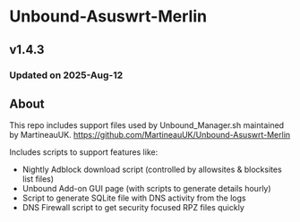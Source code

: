 # Unbound-Asuswrt-Merlin

## v1.4.3
### Updated on 2025-Aug-12

## About
This repo includes support files used by Unbound_Manager.sh maintained by MartineauUK.
https://github.com/MartineauUK/Unbound-Asuswrt-Merlin

Includes scripts to support features like:
- Nightly Adblock download script (controlled by allowsites & blocksites list files)
- Unbound Add-on GUI page (with scripts to generate details hourly)
- Script to generate SQLite file with DNS activity from the logs
- DNS Firewall script to get security focused RPZ files quickly
